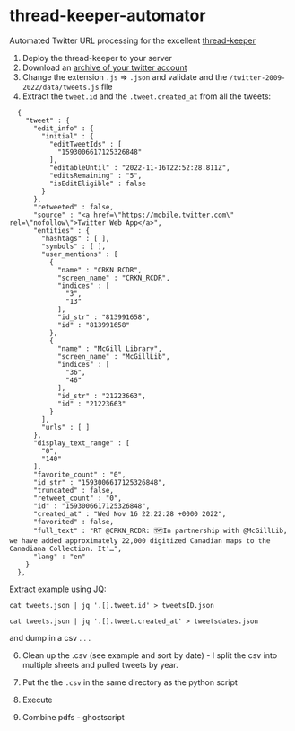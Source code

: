 # thread-keeper-automator
Automated Twitter URL processing for the excellent [thread-keeper](https://github.com/harvard-lil/thread-keeper)

1. Deploy the thread-keeper to your server
2. Download an [archive of your twitter account](https://help.twitter.com/en/managing-your-account/how-to-download-your-twitter-archive)
3. Change the extension `.js` => `.json` and validate and the `/twitter-2009-2022/data/tweets.js` file
4. Extract the `tweet.id` and the `.tweet.created_at` from all the tweets:

```
  {
    "tweet" : {
      "edit_info" : {
        "initial" : {
          "editTweetIds" : [
            "1593006617125326848"
          ],
          "editableUntil" : "2022-11-16T22:52:28.811Z",
          "editsRemaining" : "5",
          "isEditEligible" : false
        }
      },
      "retweeted" : false,
      "source" : "<a href=\"https://mobile.twitter.com\" rel=\"nofollow\">Twitter Web App</a>",
      "entities" : {
        "hashtags" : [ ],
        "symbols" : [ ],
        "user_mentions" : [
          {
            "name" : "CRKN RCDR",
            "screen_name" : "CRKN_RCDR",
            "indices" : [
              "3",
              "13"
            ],
            "id_str" : "813991658",
            "id" : "813991658"
          },
          {
            "name" : "McGill Library",
            "screen_name" : "McGillLib",
            "indices" : [
              "36",
              "46"
            ],
            "id_str" : "21223663",
            "id" : "21223663"
          }
        ],
        "urls" : [ ]
      },
      "display_text_range" : [
        "0",
        "140"
      ],
      "favorite_count" : "0",
      "id_str" : "1593006617125326848",
      "truncated" : false,
      "retweet_count" : "0",
      "id" : "1593006617125326848",
      "created_at" : "Wed Nov 16 22:22:28 +0000 2022",
      "favorited" : false,
      "full_text" : "RT @CRKN_RCDR: 🗺In partnership with @McGillLib, we have added approximately 22,000 digitized Canadian maps to the Canadiana Collection. It’…",
      "lang" : "en"
    }
  },
  ```
  Extract example using [JQ](https://stedolan.github.io/jq/): 
  
  `cat tweets.json | jq '.[].tweet.id' > tweetsID.json`
 
  `cat tweets.json | jq '.[].tweet.created_at' > tweetsdates.json`
  
  and dump in a csv . . . 

6. Clean up the .csv (see example and sort by date) - I split the csv into multiple sheets and pulled tweets by year.

7. Put the the `.csv` in the same directory as the python script

8. Execute 

9. Combine pdfs - ghostscript 


